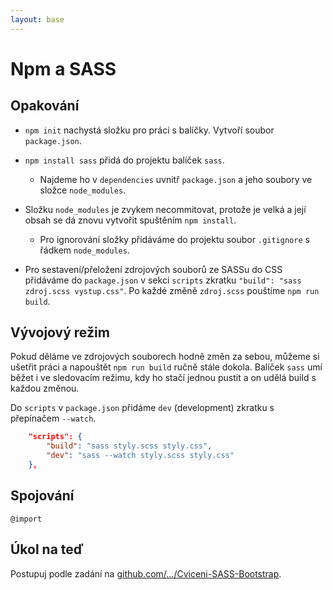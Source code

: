 ```yaml
---
layout: base
---
```


# Npm a SASS

## Opakování

- `npm init` nachystá složku pro práci s balíčky. Vytvoří soubor `package.json`.

- `npm install sass` přidá do projektu balíček `sass`.

  - Najdeme ho v `dependencies` uvnitř `package.json` a jeho soubory ve složce `node_modules`.

- Složku `node_modules` je zvykem necommitovat, protože je velká a její obsah se dá znovu vytvořit spuštěním `npm install`.

  - Pro ignorování složky přidáváme do projektu soubor `.gitignore` s řádkem `node_modules`.

- Pro sestavení/přeložení zdrojových souborů ze SASSu do CSS přidáváme do `package.json` v sekci `scripts` zkratku `"build": "sass zdroj.scss vystup.css"`. Po každé změně `zdroj.scss` pouštíme `npm run build`.

## Vývojový režim

Pokud děláme ve zdrojových souborech hodně změn za sebou, můžeme si ušetřit práci a napouštět `npm run build` ručně stále dokola. Balíček `sass` umí běžet i ve sledovacím režimu, kdy ho stačí jednou pustit a on udělá build s každou změnou.

Do `scripts` v `package.json` přidáme `dev` (development) zkratku s přepínačem `--watch`.

```json
	"scripts": {
		"build": "sass styly.scss styly.css",
		"dev": "sass --watch styly.scss styly.css"
	},
```

## Spojování

`@import`

## Úkol na teď

Postupuj podle zadání na [github.com/…/Cviceni-SASS-Bootstrap](https://github.com/Czechitas-podklady-WEB/Cviceni-SASS-Bootstrap).
